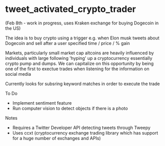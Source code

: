 # tweet_activated_crypto_trader

(Feb 8th - work in progress, uses Kraken exchange for buying Dogecoin in the US)

The idea is to buy crypto using a trigger e.g. when Elon musk tweets about Dogecoin and sell after a user specified time / price / % gain

Markets, particularly small market cap altcoins are heavily influenced by individuals with large following 'hyping' up a cryptocurrency essentially crypto pump and dumps. We can capitalize on this opportunity by being one of the first to exectue trades when listening for the information on social media

Currently looks for subsring keyword matches in order to execute the trade

To Do
- Implement sentiment feature
- Run computer vision to detect objects if there is a photo

Notes
- Requires a Twitter Developer API detecting tweets through Tweepy
- Uses ccxt (cryptocurrency exchange trading library which has support for a huge number of exchanges and APIs)




